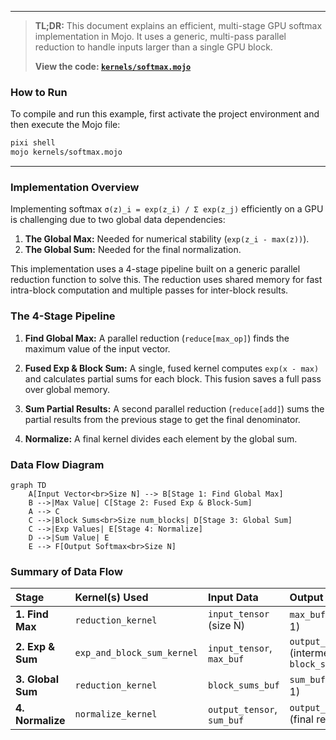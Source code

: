 
---

> **TL;DR:** This document explains an efficient, multi-stage GPU softmax implementation in Mojo. It uses a generic, multi-pass parallel reduction to handle inputs larger than a single GPU block.
>
> **View the code: [`kernels/softmax.mojo`](kernels/softmax.mojo)**

### How to Run

To compile and run this example, first activate the project environment and then execute the Mojo file:

```bash
pixi shell
mojo kernels/softmax.mojo
```

---

### Implementation Overview

Implementing softmax `σ(z)_i = exp(z_i) / Σ exp(z_j)` efficiently on a GPU is challenging due to two global data dependencies:
1.  **The Global Max:** Needed for numerical stability (`exp(z_i - max(z))`).
2.  **The Global Sum:** Needed for the final normalization.

This implementation uses a 4-stage pipeline built on a generic parallel reduction function to solve this. The reduction uses shared memory for fast intra-block computation and multiple passes for inter-block results.

### The 4-Stage Pipeline

1.  **Find Global Max:** A parallel reduction (`reduce[max_op]`) finds the maximum value of the input vector.

2.  **Fused Exp & Block Sum:** A single, fused kernel computes `exp(x - max)` and calculates partial sums for each block. This fusion saves a full pass over global memory.

3.  **Sum Partial Results:** A second parallel reduction (`reduce[add]`) sums the partial results from the previous stage to get the final denominator.

4.  **Normalize:** A final kernel divides each element by the global sum.

### Data Flow Diagram

```mermaid
graph TD
    A[Input Vector<br>Size N] --> B[Stage 1: Find Global Max]
    B -->|Max Value| C[Stage 2: Fused Exp & Block-Sum]
    A --> C
    C -->|Block Sums<br>Size num_blocks| D[Stage 3: Global Sum]
    C -->|Exp Values| E[Stage 4: Normalize]
    D -->|Sum Value| E
    E --> F[Output Softmax<br>Size N]
```

### Summary of Data Flow

| Stage | Kernel(s) Used | Input Data | Output Data |
| :--- | :--- | :--- | :--- |
| **1. Find Max** | `reduction_kernel` | `input_tensor` (size N) | `max_buf` (size 1) |
| **2. Exp & Sum** | `exp_and_block_sum_kernel` | `input_tensor`, `max_buf` | `output_tensor` (intermediate), `block_sums_buf` |
| **3. Global Sum** | `reduction_kernel` | `block_sums_buf` | `sum_buf` (size 1) |
| **4. Normalize** | `normalize_kernel` | `output_tensor`, `sum_buf` | `output_tensor` (final result) |